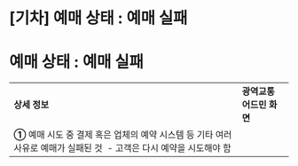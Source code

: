 # [기차] 예매 상태 : 예매 실패

**예매 상태 : 예매 실패**
=================

|  |  |
| --- | --- |
| **상세 정보** | **광역교통 어드민 화면** |
| **①** 예매 시도 중 결제 혹은 업체의 예약 시스템 등 기타 여러 사유로 예매가 실패된 것  - 고객은 다시 예약을 시도해야 함 |  |
